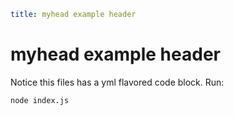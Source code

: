 ```yml
title: myhead example header
```

# myhead example header

Notice this files has a yml flavored code block. Run:
```
node index.js
```
